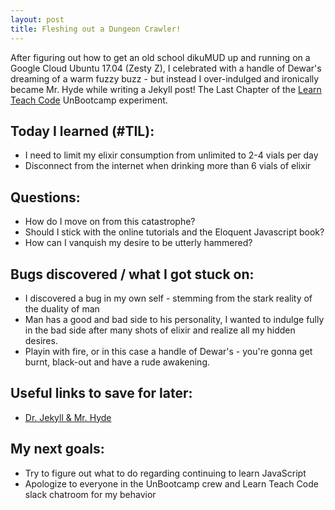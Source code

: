 ```yaml
---
layout: post
title: Fleshing out a Dungeon Crawler!
---
```


After figuring out how to get an old school dikuMUD up and running on a Google Cloud Ubuntu 17.04 (Zesty Z), I celebrated with a handle of Dewar's dreaming of a warm fuzzy buzz -
but instead I over-indulged and ironically became Mr. Hyde while writing a Jekyll post!
The Last Chapter of the [Learn Teach Code](http://learnteachcode.org/) UnBootcamp experiment.

## Today I learned (#TIL):

- I need to limit my elixir consumption from unlimited to 2-4 vials per day
- Disconnect from the internet when drinking more than 6 vials of elixir

## Questions:

- How do I move on from this catastrophe?
- Should I stick with the online tutorials and the Eloquent Javascript book?
- How can I vanquish my desire to be utterly hammered?

## Bugs discovered / what I got stuck on:

- I discovered a bug in my own self - stemming from the stark reality of the duality of man
- Man has a good and bad side to his personality, I wanted to indulge fully in the bad side after many shots of elixir and realize all my hidden desires.
- Playin with fire, or in this case a handle of Dewar's - you're gonna get burnt, black-out and have a rude awakening.


## Useful links to save for later:

- [Dr. Jekyll & Mr. Hyde](http://www.gradesaver.com/dr-jekyll-and-mr-hyde/q-and-a/why-does-hyde-offer-to-drink-the-potion-in-front-of-dr-lanyon-what-does-this-suggest-about-his-character-50063)


## My next goals:

- Try to figure out what to do regarding continuing to learn JavaScript
- Apologize to everyone in the UnBootcamp crew and Learn Teach Code slack chatroom for my behavior
